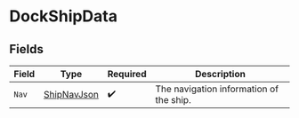 # DockShipData


## Fields

| Field                                                 | Type                                                  | Required                                              | Description                                           |
| ----------------------------------------------------- | ----------------------------------------------------- | ----------------------------------------------------- | ----------------------------------------------------- |
| `Nav`                                                 | [ShipNavJson](../../Models/Components/ShipNavJson.md) | :heavy_check_mark:                                    | The navigation information of the ship.               |